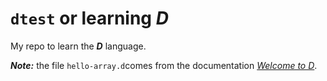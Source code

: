 # `dtest` or learning ***D***

My repo to learn the ***D*** language.

***Note:*** the file `hello-array.d`comes from the documentation *[Welcome to D](https://tour.dlang.org/)*.